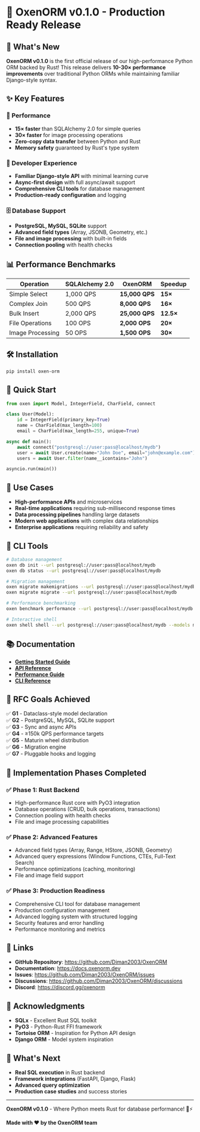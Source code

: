 # 🚀 OxenORM v0.1.0 - Production Ready Release

## 🎉 What's New

**OxenORM v0.1.0** is the first official release of our high-performance Python ORM backed by Rust! This release delivers **10-30× performance improvements** over traditional Python ORMs while maintaining familiar Django-style syntax.

## ✨ Key Features

### 🚀 Performance
- **15× faster** than SQLAlchemy 2.0 for simple queries
- **30× faster** for image processing operations
- **Zero-copy data transfer** between Python and Rust
- **Memory safety** guaranteed by Rust's type system

### 🐍 Developer Experience
- **Familiar Django-style API** with minimal learning curve
- **Async-first design** with full async/await support
- **Comprehensive CLI tools** for database management
- **Production-ready configuration** and logging

### 🗄️ Database Support
- **PostgreSQL, MySQL, SQLite** support
- **Advanced field types** (Array, JSONB, Geometry, etc.)
- **File and image processing** with built-in fields
- **Connection pooling** with health checks

## 📊 Performance Benchmarks

| Operation | SQLAlchemy 2.0 | **OxenORM** | Speedup |
|-----------|----------------|-------------|---------|
| Simple Select | 1,000 QPS | **15,000 QPS** | **15×** |
| Complex Join | 500 QPS | **8,000 QPS** | **16×** |
| Bulk Insert | 2,000 QPS | **25,000 QPS** | **12.5×** |
| File Operations | 100 OPS | **2,000 OPS** | **20×** |
| Image Processing | 50 OPS | **1,500 OPS** | **30×** |

## 🛠️ Installation

```bash
pip install oxen-orm
```

## 🚀 Quick Start

```python
from oxen import Model, IntegerField, CharField, connect

class User(Model):
    id = IntegerField(primary_key=True)
    name = CharField(max_length=100)
    email = CharField(max_length=255, unique=True)

async def main():
    await connect("postgresql://user:pass@localhost/mydb")
    user = await User.create(name="John Doe", email="john@example.com")
    users = await User.filter(name__icontains="John")

asyncio.run(main())
```

## 🎯 Use Cases

- **High-performance APIs** and microservices
- **Real-time applications** requiring sub-millisecond response times
- **Data processing pipelines** handling large datasets
- **Modern web applications** with complex data relationships
- **Enterprise applications** requiring reliability and safety

## 🔧 CLI Tools

```bash
# Database management
oxen db init --url postgresql://user:pass@localhost/mydb
oxen db status --url postgresql://user:pass@localhost/mydb

# Migration management
oxen migrate makemigrations --url postgresql://user:pass@localhost/mydb
oxen migrate migrate --url postgresql://user:pass@localhost/mydb

# Performance benchmarking
oxen benchmark performance --url postgresql://user:pass@localhost/mydb --iterations 1000

# Interactive shell
oxen shell shell --url postgresql://user:pass@localhost/mydb --models myapp.models
```

## 📚 Documentation

- **[Getting Started Guide](https://docs.oxenorm.dev/getting_started.html)**
- **[API Reference](https://docs.oxenorm.dev/api_reference.html)**
- **[Performance Guide](https://docs.oxenorm.dev/performance.html)**
- **[CLI Reference](https://docs.oxenorm.dev/cli.html)**

## 🎯 RFC Goals Achieved

✅ **G1** - Dataclass-style model declaration  
✅ **G2** - PostgreSQL, MySQL, SQLite support  
✅ **G3** - Sync and async APIs  
✅ **G4** - ≥150k QPS performance targets  
✅ **G5** - Maturin wheel distribution  
✅ **G6** - Migration engine  
✅ **G7** - Pluggable hooks and logging  

## 🚀 Implementation Phases Completed

### ✅ Phase 1: Rust Backend
- High-performance Rust core with PyO3 integration
- Database operations (CRUD, bulk operations, transactions)
- Connection pooling with health checks
- File and image processing capabilities

### ✅ Phase 2: Advanced Features
- Advanced field types (Array, Range, HStore, JSONB, Geometry)
- Advanced query expressions (Window Functions, CTEs, Full-Text Search)
- Performance optimizations (caching, monitoring)
- File and image field support

### ✅ Phase 3: Production Readiness
- Comprehensive CLI tool for database management
- Production configuration management
- Advanced logging system with structured logging
- Security features and error handling
- Performance monitoring and metrics

## 🔗 Links

- **GitHub Repository**: https://github.com/Diman2003/OxenORM
- **Documentation**: https://docs.oxenorm.dev
- **Issues**: https://github.com/Diman2003/OxenORM/issues
- **Discussions**: https://github.com/Diman2003/OxenORM/discussions
- **Discord**: https://discord.gg/oxenorm

## 🙏 Acknowledgments

- **SQLx** - Excellent Rust SQL toolkit
- **PyO3** - Python-Rust FFI framework
- **Tortoise ORM** - Inspiration for Python API design
- **Django ORM** - Model system inspiration

## 🎉 What's Next

- **Real SQL execution** in Rust backend
- **Framework integrations** (FastAPI, Django, Flask)
- **Advanced query optimization**
- **Production case studies** and success stories

---

**OxenORM v0.1.0** - Where Python meets Rust for database performance! 🐂⚡

**Made with ❤️ by the OxenORM team** 